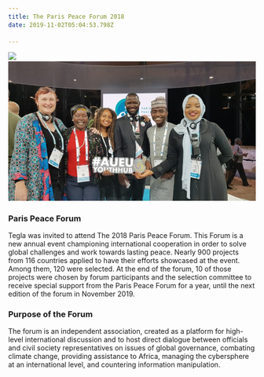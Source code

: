 ```yaml
---
title: The Paris Peace Forum 2018
date: 2019-11-02T05:04:53.798Z

---
```

![](https://web.archive.org/web/20200812031858im_/http://teglapeacefoundation.org/wp-content/uploads/2018/11/20181113_1909290-1024x576.jpg)
![Paris Peace Forum](../../assets/media/asia.group.jpg)
### Paris Peace Forum

Tegla was invited to attend The 2018 Paris Peace Forum. This Forum is a new annual event championing international cooperation in order to solve global challenges and work towards lasting peace. Nearly 900 projects from 116 countries applied to have their efforts showcased at the event. Among them, 120 were selected. At the end of the forum, 10 of those projects were chosen by forum participants and the selection committee to receive special support from the Paris Peace Forum for a year, until the next edition of the forum in November 2019.

### Purpose of the Forum 

The forum is an independent association, created as a platform for high-level international discussion and to host direct dialogue between officials and civil society representatives on issues of global governance, combating climate change, providing assistance to Africa, managing the cybersphere at an international level, and countering information manipulation.